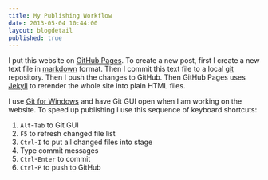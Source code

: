 ```yaml
---
title: My Publishing Workflow
date: 2013-05-04 10:44:00
layout: blogdetail
published: true
---
```


I put this website on [GitHub Pages](http://pages.github.com/). To create a new post, first I create a new text file in [markdown](https://help.github.com/articles/github-flavored-markdown) format. Then I commit this text file to a local [git](http://git-scm.com/) repository. Then I push the changes to GitHub. Then GitHub Pages uses [Jekyll](https://github.com/mojombo/jekyll) to rerender the whole site into plain HTML files.

I use [Git for Windows](http://msysgit.github.io/) and have Git GUI open when I am working on the website. To speed up publishing I use this sequence of keyboard shortcuts:

1. `Alt`-`Tab` to Git GUI
1. `F5` to refresh changed file list
1. `Ctrl`-`I` to put all changed files into stage
1. Type commit messages
1. `Ctrl`-`Enter` to commit
1. `Ctrl`-`P` to push to GitHub
